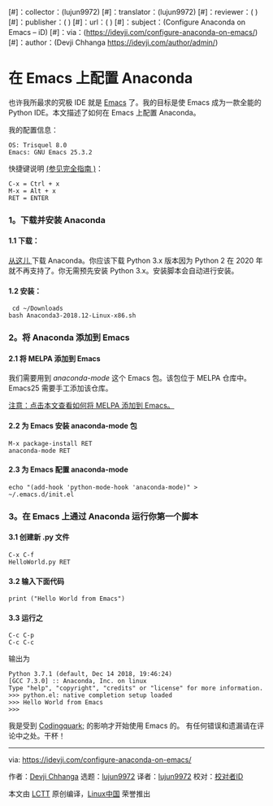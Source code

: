 [#]：collector：(lujun9972)
[#]：translator：(lujun9972)
[#]：reviewer：( )
[#]：publisher：( )
[#]：url：( )
[#]：subject：(Configure Anaconda on Emacs – iD)
[#]：via：(https://idevji.com/configure-anaconda-on-emacs/)
[#]：author：(Devji Chhanga https://idevji.com/author/admin/)

在 Emacs 上配置 Anaconda
======

也许我所最求的究极 IDE 就是 [Emacs][1] 了。我的目标是使 Emacs 成为一款全能的 Python IDE。本文描述了如何在 Emacs 上配置 Anaconda。

我的配置信息：

```
OS: Trisquel 8.0
Emacs: GNU Emacs 25.3.2
```

快捷键说明 [(参见完全指南 )][2]：

```
C-x = Ctrl + x
M-x = Alt + x
RET = ENTER
```

### 1。下载并安装 Anaconda

#### 1.1 下载：
[从这儿 ][3] 下载 Anaconda。你应该下载 Python 3.x 版本因为 Python 2 在 2020 年就不再支持了。你无需预先安装 Python 3.x。安装脚本会自动进行安装。

#### 1.2 安装：

```
 cd ~/Downloads
bash Anaconda3-2018.12-Linux-x86.sh
```


### 2。将 Anaconda 添加到 Emacs

#### 2.1 将 MELPA 添加到 Emacs
我们需要用到 _anaconda-mode_ 这个 Emacs 包。该包位于 MELPA 仓库中。Emacs25 需要手工添加该仓库。

[注意：点击本文查看如何将 MELPA 添加到 Emacs。][4]

#### 2.2 为 Emacs 安装 anaconda-mode 包

```
M-x package-install RET
anaconda-mode RET
```

#### 2.3 为 Emacs 配置 anaconda-mode

```
echo "(add-hook 'python-mode-hook 'anaconda-mode)" > ~/.emacs.d/init.el
```


### 3。在 Emacs 上通过 Anaconda 运行你第一个脚本

#### 3.1 创建新 .py 文件

```
C-x C-f
HelloWorld.py RET
```

#### 3.2 输入下面代码

```
print ("Hello World from Emacs")
```

#### 3.3 运行之

```
C-c C-p
C-c C-c
```

输出为

```
Python 3.7.1 (default, Dec 14 2018, 19:46:24)
[GCC 7.3.0] :: Anaconda, Inc. on linux
Type "help", "copyright", "credits" or "license" for more information.
>>> python.el: native completion setup loaded
>>> Hello World from Emacs
>>>
```

我是受到 [Codingquark;][5] 的影响才开始使用 Emacs 的。
有任何错误和遗漏请在评论中之处。干杯！

--------------------------------------------------------------------------------

via: https://idevji.com/configure-anaconda-on-emacs/

作者：[Devji Chhanga][a]
选题：[lujun9972][b]
译者：[lujun9972](https://github.com/lujun9972)
校对：[校对者ID](https://github.com/校对者ID)

本文由 [LCTT](https://github.com/LCTT/TranslateProject) 原创编译，[Linux中国](https://linux.cn/) 荣誉推出

[a]: https://idevji.com/author/admin/
[b]: https://github.com/lujun9972
[1]: https://www.gnu.org/software/emacs/
[2]: https://www.math.uh.edu/~bgb/emacs_keys.html
[3]: https://www.anaconda.com/download/#linux
[4]: https://melpa.org/#/getting-started
[5]: https://codingquark.com
